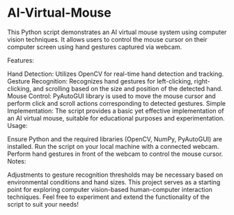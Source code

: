 # AI-Virtual-Mouse

This Python script demonstrates an AI virtual mouse system using computer vision techniques. It allows users to control the mouse cursor on their computer screen using hand gestures captured via webcam.

Features:

Hand Detection: Utilizes OpenCV for real-time hand detection and tracking.
Gesture Recognition: Recognizes hand gestures for left-clicking, right-clicking, and scrolling based on the size and position of the detected hand.
Mouse Control: PyAutoGUI library is used to move the mouse cursor and perform click and scroll actions corresponding to detected gestures.
Simple Implementation: The script provides a basic yet effective implementation of an AI virtual mouse, suitable for educational purposes and experimentation.
Usage:

Ensure Python and the required libraries (OpenCV, NumPy, PyAutoGUI) are installed.
Run the script on your local machine with a connected webcam.
Perform hand gestures in front of the webcam to control the mouse cursor.
Notes:

Adjustments to gesture recognition thresholds may be necessary based on environmental conditions and hand sizes.
This project serves as a starting point for exploring computer vision-based human-computer interaction techniques.
Feel free to experiment and extend the functionality of the script to suit your needs!

